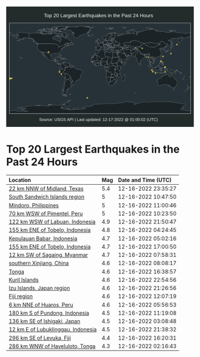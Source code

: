 ![Map](./map.png)

# Top 20 Largest Earthquakes in the Past 24 Hours

| Location | Mag | Date and Time (UTC) |
|:---|:---|:---|
| [22 km NNW of Midland, Texas](https://earthquake.usgs.gov/earthquakes/eventpage/tx2022yplg) | 5.4 | 12-16-2022 23:35:27 |
| [South Sandwich Islands region](https://earthquake.usgs.gov/earthquakes/eventpage/us6000j9pd) | 5 | 12-16-2022 10:47:50 |
| [Mindoro, Philippines](https://earthquake.usgs.gov/earthquakes/eventpage/us6000j9pe) | 5 | 12-16-2022 11:00:46 |
| [70 km WSW of Pimentel, Peru](https://earthquake.usgs.gov/earthquakes/eventpage/us6000j9pb) | 5 | 12-16-2022 10:23:50 |
| [122 km WSW of Labuan, Indonesia](https://earthquake.usgs.gov/earthquakes/eventpage/us6000j9uv) | 4.9 | 12-16-2022 21:50:47 |
| [155 km ENE of Tobelo, Indonesia](https://earthquake.usgs.gov/earthquakes/eventpage/us6000j9mi) | 4.8 | 12-16-2022 04:24:45 |
| [Kepulauan Babar, Indonesia](https://earthquake.usgs.gov/earthquakes/eventpage/us6000j9n2) | 4.7 | 12-16-2022 05:02:16 |
| [155 km ENE of Tobelo, Indonesia](https://earthquake.usgs.gov/earthquakes/eventpage/us6000j9st) | 4.7 | 12-16-2022 17:00:50 |
| [12 km SW of Sagaing, Myanmar](https://earthquake.usgs.gov/earthquakes/eventpage/us6000j9nn) | 4.7 | 12-16-2022 07:58:31 |
| [southern Xinjiang, China](https://earthquake.usgs.gov/earthquakes/eventpage/us6000j9nq) | 4.6 | 12-16-2022 08:08:17 |
| [Tonga](https://earthquake.usgs.gov/earthquakes/eventpage/us6000j9ss) | 4.6 | 12-16-2022 16:38:57 |
| [Kuril Islands](https://earthquake.usgs.gov/earthquakes/eventpage/us6000j9v9) | 4.6 | 12-16-2022 22:54:56 |
| [Izu Islands, Japan region](https://earthquake.usgs.gov/earthquakes/eventpage/us6000j9ux) | 4.6 | 12-16-2022 21:26:56 |
| [Fiji region](https://earthquake.usgs.gov/earthquakes/eventpage/us6000j9ps) | 4.6 | 12-16-2022 12:07:19 |
| [6 km NNE of Huaros, Peru](https://earthquake.usgs.gov/earthquakes/eventpage/us6000j9nd) | 4.6 | 12-16-2022 05:56:53 |
| [180 km S of Pundong, Indonesia](https://earthquake.usgs.gov/earthquakes/eventpage/us6000j9pl) | 4.5 | 12-16-2022 11:19:08 |
| [136 km SE of Ishigaki, Japan](https://earthquake.usgs.gov/earthquakes/eventpage/us6000j9mc) | 4.5 | 12-16-2022 03:08:48 |
| [12 km E of Lubuklinggau, Indonesia](https://earthquake.usgs.gov/earthquakes/eventpage/us6000j9ur) | 4.5 | 12-16-2022 21:38:32 |
| [296 km SE of Levuka, Fiji](https://earthquake.usgs.gov/earthquakes/eventpage/us6000j9sk) | 4.4 | 12-16-2022 16:20:31 |
| [286 km WNW of Haveluloto, Tonga](https://earthquake.usgs.gov/earthquakes/eventpage/us6000j9m2) | 4.3 | 12-16-2022 02:16:43 |
